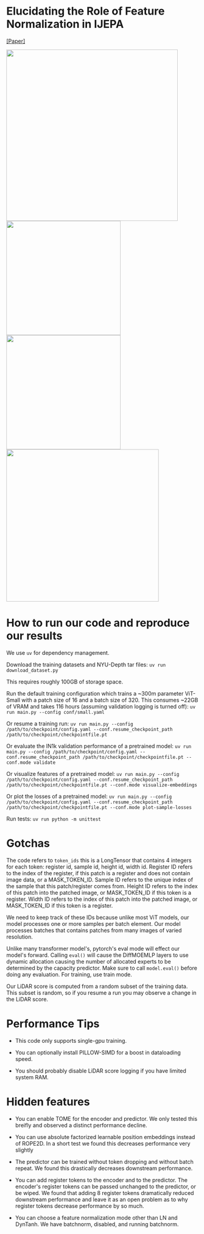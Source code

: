 # Elucidating the Role of Feature Normalization in IJEPA

[\[Paper\]](Elucidating_the_Role_of_Feature_Normalization_in_IJEPA.pdf)

<img src="https://github.com/user-attachments/assets/a0c713bb-2982-4863-a24a-81347181f801" width="450" />
<img src="https://github.com/user-attachments/assets/060b492d-1818-4473-8555-c6d54ec9c4c9" width="300" />
<img src="https://github.com/user-attachments/assets/87add32f-c54c-4f5a-a6bd-c3ce7b5184f8" width="300" />
<img src="https://github.com/user-attachments/assets/904fb2b9-17bf-4781-a22b-5265fb0cd42b" width="400" />


# How to run our code and reproduce our results


We use `uv` for dependency management.


Download the training datasets and NYU-Depth tar files:
`uv run download_dataset.py`

This requires roughly 100GB of storage space.


Run the default training configuration which trains a ~300m parameter ViT-Small with a patch size of 16 and a batch size of 320. This consumes ~22GB of VRAM and takes 116 hours (assuming validation logging is turned off):
`uv run main.py --config conf/small.yaml`

Or resume a training run:
`uv run main.py --config /path/to/checkpoint/config.yaml --conf.resume_checkpoint_path /path/to/checkpoint/checkpointfile.pt`

Or evaluate the IN1k validation performance of a pretrained model:
`uv run main.py --config /path/to/checkpoint/config.yaml --conf.resume_checkpoint_path /path/to/checkpoint/checkpointfile.pt --conf.mode validate`

Or visualize features of a pretrained model:
`uv run main.py --config /path/to/checkpoint/config.yaml --conf.resume_checkpoint_path /path/to/checkpoint/checkpointfile.pt --conf.mode visualize-embeddings`

Or plot the losses of a pretrained model:
`uv run main.py --config /path/to/checkpoint/config.yaml --conf.resume_checkpoint_path /path/to/checkpoint/checkpointfile.pt --conf.mode plot-sample-losses`

Run tests:
`uv run python -m unittest`



# Gotchas

The code refers to `token_ids` this is a LongTensor that contains 4 integers for each token: register id, sample id, height id, width id.
Register ID refers to the index of the register, if this patch is a register and does not contain image data, or a MASK_TOKEN_ID.
Sample ID refers to the unique index of the sample that this patch/register comes from.
Height ID refers to the index of this patch into the patched image, or MASK_TOKEN_ID if this token is a register.
Width ID refers to the index of this patch into the patched image, or MASK_TOKEN_ID if this token is a register.

We need to keep track of these IDs because unlike most ViT models, our model processes one or more samples per batch element. Our model processes batches that contains patches from many images of varied resolution.


Unlike many transformer model's, pytorch's eval mode will effect our model's forward. Calling `eval()` will
cause the DiffMOEMLP layers to use dynamic allocation causing the number of allocated experts to be determined
by the capacity predictor. Make sure to call `model.eval()` before doing any evaluation. For training, use train mode.

Our LiDAR score is computed from a random subset of the training data. This subset is random, so if you resume a run you may observe a change in the LiDAR score.

# Performance Tips

* This code only supports single-gpu training.

* You can optionally install PILLOW-SIMD for a boost in dataloading speed. 

* You should probably disable LiDAR score logging if you have limited system RAM.

# Hidden features

* You can enable TOME for the encoder and predictor. We only tested this breifly and observed a distinct performance
decline.

* You can use absolute factorized learnable position embeddings instead of ROPE2D. In a short test we found this decreases performance very slightly

* The predictor can be trained without token dropping and without batch repeat. We found this drastically decreases downstream performance. 

* You can add register tokens to the encoder and to the predictor. The encoder's register tokens can be passed unchanged to the predictor, or be wiped. We found that adding 8 register tokens dramatically reduced downstream performance and leave it as an open problem as to why register tokens decrease performance by so much.

* You can choose a feature normalization mode other than LN and DynTanh. We have batchnorm, disabled, and running batchnorm. 




